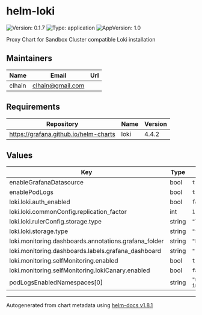 # helm-loki

![Version: 0.1.7](https://img.shields.io/badge/Version-0.1.7-informational?style=flat-square) ![Type: application](https://img.shields.io/badge/Type-application-informational?style=flat-square) ![AppVersion: 1.0](https://img.shields.io/badge/AppVersion-1.0-informational?style=flat-square)

Proxy Chart for Sandbox Cluster compatible Loki installation

## Maintainers

| Name | Email | Url |
| ---- | ------ | --- |
| clhain | <clhain@gmail.com> |  |

## Requirements

| Repository | Name | Version |
|------------|------|---------|
| https://grafana.github.io/helm-charts | loki | 4.4.2 |

## Values

| Key | Type | Default | Description |
|-----|------|---------|-------------|
| enableGrafanaDatasource | bool | `true` |  |
| enablePodLogs | bool | `true` |  |
| loki.loki.auth_enabled | bool | `false` |  |
| loki.loki.commonConfig.replication_factor | int | `1` |  |
| loki.loki.rulerConfig.storage.type | string | `"local"` |  |
| loki.loki.storage.type | string | `"filesystem"` |  |
| loki.monitoring.dashboards.annotations.grafana_folder | string | `"Loki"` |  |
| loki.monitoring.dashboards.labels.grafana_dashboard | string | `"1"` |  |
| loki.monitoring.selfMonitoring.enabled | bool | `true` |  |
| loki.monitoring.selfMonitoring.lokiCanary.enabled | bool | `false` |  |
| podLogsEnabledNamespaces[0] | string | `"nginx-ingress"` |  |

----------------------------------------------
Autogenerated from chart metadata using [helm-docs v1.8.1](https://github.com/norwoodj/helm-docs/releases/v1.8.1)
